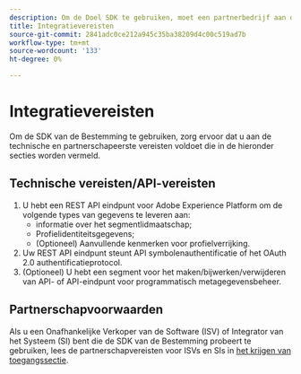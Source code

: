 ```yaml
---
description: Om de Doel SDK te gebruiken, moet een partnerbedrijf aan de eerste vereisten voldoen die in dit document worden vermeld.
title: Integratievereisten
source-git-commit: 2841adc0ce212a945c35ba38209d4c00c519ad7b
workflow-type: tm+mt
source-wordcount: '133'
ht-degree: 0%

---
```


# Integratievereisten

Om de SDK van de Bestemming te gebruiken, zorg ervoor dat u aan de technische en partnerschapeerste vereisten voldoet die in de hieronder secties worden vermeld.

## Technische vereisten/API-vereisten

1. U hebt een REST API eindpunt voor Adobe Experience Platform om de volgende types van gegevens te leveren aan:
   * informatie over het segmentlidmaatschap;
   * Profielidentiteitsgegevens;
   * (Optioneel) Aanvullende kenmerken voor profielverrijking.
2. Uw REST API eindpunt steunt API symbolenauthentificatie of het OAuth 2.0 authentificatieprotocol.
3. (Optioneel) U hebt een segment voor het maken/bijwerken/verwijderen van API- of API-eindpunt voor programmatisch metagegevensbeheer.

## Partnerschapvoorwaarden

Als u een Onafhankelijke Verkoper van de Software (ISV) of Integrator van het Systeem (SI) bent die de SDK van de Bestemming probeert te gebruiken, lees de partnerschapvereisten voor ISVs en SIs in [het krijgen van toegangssectie](./overview.md#get-access).

